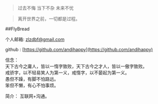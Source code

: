 > 过去不悔 当下不杂 未来不忧

> 离开世界之前，一切都是过程。    



##FlyBread   

个人邮箱:  zlzdbf@gmail.com
         
github : [https://github.com/andihappy](https://github.com/andihappy)
  
信念：  
    天下古今之庸人，皆以一惰字致败，天下古今之才人，皆以一傲字致败。<br/>
    戒骄字，以不轻易笑人为第一义，戒惰字，以不晏起为第一义。<br/>
    愚但不躁，有脚不怕路远。  <br/>
    笨但不懒，有心不怕事烦。  <br/>
    
简介：
    互联网+沟通。